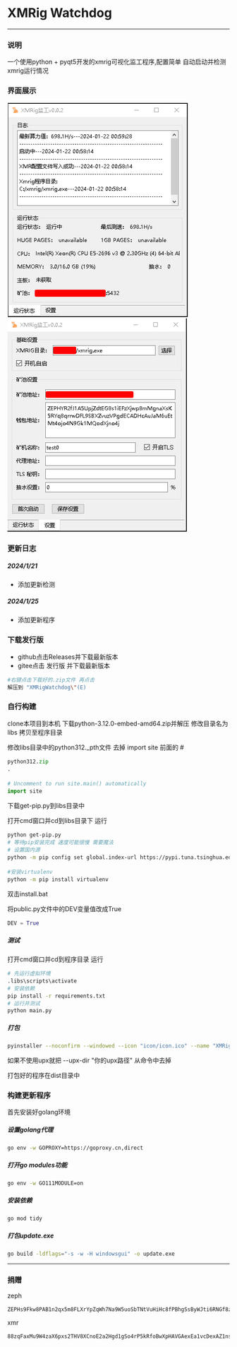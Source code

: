 # XMRig Watchdog
---
### 说明
一个使用python + pyqt5开发的xmrig可视化监工程序,配置简单 自动启动并检测xmrig运行情况

### 界面展示
![](docs/main.png)
![](docs/setup.png)

### 更新日志
##### 2024/1/21
- 添加更新检测
##### 2024/1/25
- 添加更新程序

### 下载发行版
- github点击Releases并下载最新版本
- gitee点击 发行版 并下载最新版本


```bash
#右键点击下载好的.zip文件 再点击
解压到 "XMRigWatchdog\"(E)
```

### 自行构建
clone本项目到本机
下载python-3.12.0-embed-amd64.zip并解压 修改目录名为libs 拷贝至程序目录

修改libs目录中的python312._pth文件 去掉 import site 前面的 #
```python
python312.zip
.

# Uncomment to run site.main() automatically
import site
```

下载get-pip.py到libs目录中

打开cmd窗口并cd到libs目录下 运行
```bash
python get-pip.py
# 等待pip安装完成 速度可能很慢 需要魔法
# 设置国内源
python -m pip config set global.index-url https://pypi.tuna.tsinghua.edu.cn/simple

#安装virtualenv
python -m pip install virtualenv
```

双击install.bat

将public.py文件中的DEV变量值改成True
```python
DEV = True
```
##### 测试
打开cmd窗口并cd到程序目录 运行
```bash
# 先运行虚拟环境
.libs\scripts\activate
# 安装依赖
pip install -r requirements.txt
# 运行并测试
python main.py
```
##### 打包
```bash
pyinstaller --noconfirm --windowed --icon "icon/icon.ico" --name "XMRigWatchdog" --upx-dir "你的upx路径"  --add-data "icon;."  "main.py"
```
如果不使用upx就把 --upx-dir "你的upx路径" 从命令中去掉

打包好的程序在dist目录中

### 构建更新程序
首先安装好golang环境

##### 设置golang代理
```bash
go env -w GOPROXY=https://goproxy.cn,direct
```

##### 打开go modules功能
```bash
go env -w GO111MODULE=on
```

##### 安装依赖
```bash
go mod tidy
```

##### 打包update.exe
```bash
go build -ldflags="-s -w -H windowsgui" -o update.exe
```
---
### 捐赠
zeph
```
ZEPHs9Fkw8PAB1n2qx5m8FLXrYpZqWh7Na9W5uoSbTNtVuHiHc8fPBhgSsByWJti6RNGf8zfbAHc1d3AawnfWyMCaV16LomPqRq
```

xmr
```
88zqFaxMu9W4zaX6pxs2THV8XCnoE2a2Hgd1gSo4rP5kRfoBwXpHAVGAexEa1vcDexAZ1nsB4wK3BeqajJKnsnheUkq4oqb
```